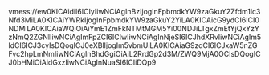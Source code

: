 vmess://ew0KICAidiI6ICIyIiwNCiAgInBzIjogInFpbmdkYW9zaGkuY2Zfdm1lc3Nfd3MiLA0KICAiYWRkIjogInFpbmdkYW9zaGkuY2YiLA0KICAicG9ydCI6ICI0NDMiLA0KICAiaWQiOiAiYmE1ZmFkNTMtMGM5Yi00NDJiLTgxZmEtYjQxYzYzNmQ2ZGNlIiwNCiAgImFpZCI6ICIwIiwNCiAgInNjeSI6ICJhdXRvIiwNCiAgIm5ldCI6ICJ3cyIsDQogICJ0eXBlIjogIm5vbmUiLA0KICAiaG9zdCI6ICJxaW5nZGFvc2hpLmNmIiwNCiAgInBhdGgiOiAiL2RrdGp2d3M/ZWQ9MjA0OCIsDQogICJ0bHMiOiAidGxzIiwNCiAgInNuaSI6ICIiDQp9
